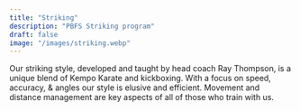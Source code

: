 ```yaml
---
title: "Striking"
description: "PBFS Striking program"
draft: false
image: "/images/striking.webp"
---
```

Our striking style, developed and taught by head coach Ray Thompson, is a unique blend of Kempo Karate and kickboxing.  With a focus on speed, accuracy, & angles our style is elusive and efficient. Movement and distance management are key aspects of all of those who train with us.